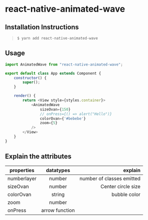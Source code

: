 # react-native-animated-wave

## Installation Instructions

> `$ yarn add react-native-animated-wave` 


## Usage
```javascript
import AnimatedWave from "react-native-animated-wave";

export default class App extends Component {
    constructor() {
        super();
    }

    render() {
        return <View style={styles.container}>
            <AnimatedWave
                sizeOvan={150}
                // onPress={() => alert("Hello")}
                colorOvan={'#bebebe'}
                zoom={5}
            />
        </View>
    }
}
```

## Explain the attributes

|  properties   | datatypes     | explain  |
| ------------- |:-------------:| -----:|
| numberlayer   | number        | number of classes emitted |
| sizeOvan      | number        |   Center circle size |
| colorOvan     | string      |    bubble color |
| zoom          | number      |     |
| onPress       | arrow function      |     |
